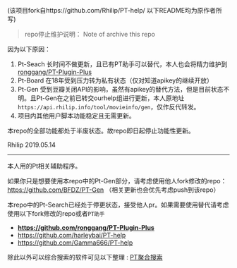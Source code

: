 (该项目fork自https://github.com/Rhilip/PT-help/ 以下README均为原作者所写)

> repo停止维护说明： Note of archive this repo

因为以下原因：

1. Pt-Seach 长时间不做更新，且已有PT助手可以替代，本人也会将精力维护到 [ronggang/PT-Plugin-Plus](https://github.com/ronggang/PT-Plugin-Plus)
2. Pt-Board 在18年受到压力转为私有状态（仅对知道apikey的继续开放）
3. Pt-Gen 受到豆瓣关闭API的影响，虽然有apikey的替代方法，但是目前状态不明。且Pt-Gen在之前已转交ourhelp组进行更新，本人原地址`https://api.rhilip.info/tool/movieinfo/gen`，仅作反代转发。
4. 项目内其他用户脚本功能稳定且无需更新。

本repo的全部功能都处于半废状态。故repo即日起停止功能性更新。

Rhilip
2019.05.14

--------------------

本人用的Pt相关辅助程序。

如果你只是想要使用本repo中的Pt-Gen部分，请考虑使用他人fork修改的repo：
https://github.com/BFDZ/PT-Gen （相关更新也会优先考虑push到该repo）

本repo中的Pt-Search已经处于停更状态，接受他人pr。如果需要使用替代请考虑使用以下fork修改的repo或者`PT助手`
 - **https://github.com/ronggang/PT-Plugin-Plus**
 - https://github.com/harleybai/PT-help
 - https://github.com/Gamma666/PT-help
 
除此以外可以综合搜索的软件可见以下整理 : [PT聚合搜索](https://github.com/ylxb2016/PT-help#pt%E8%81%9A%E5%90%88%E6%90%9C%E7%B4%A2)
